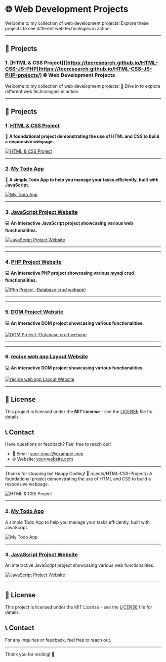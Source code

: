 # 🌐 Web Development Projects

Welcome to my collection of web development projects! Explore these projects to see different web technologies in action.

---

## 📂 Projects

### 1. [HTML & CSS Project]([https://tecresearch.github.io/HTML-CSS-JS-PHP](https://tecresearch.github.io/HTML-CSS-JS-PHP-projects/) 🌐 Web Development Projects

Welcome to my collection of web development projects! 🚀 Dive in to explore different web technologies in action.

---

## 📂 Projects

### 1. [HTML & CSS Project](https://tecresearch.github.io/HTML-CSS-JS-PHP-projects/HTML-CSS-Project/)
🎨 **A foundational project demonstrating the use of HTML and CSS to build a responsive webpage.**

[![HTML & CSS Project](https://via.placeholder.com/250x100.png?text=HTML+%26+CSS+Project)](https://tecresearch.github.io/HTML-CSS-JS-PHP-projects/HTML-CSS-Project/)

---

### 2. [My Todo App](https://tecresearch.github.io/HTML-CSS-JS-PHP-projects/TodoApp/)
📝 **A simple Todo App to help you manage your tasks efficiently, built with JavaScript.**

[![My Todo App](https://via.placeholder.com/250x100.png?text=My+Todo+App)](https://tecresearch.github.io/HTML-CSS-JS-PHP-projects/TodoApp/)

---

### 3. [JavaScript Project Website](https://tecresearch.github.io/HTML-CSS-JS-PHP-projects/Javascript%20Project-website/index.html)
💻 **An interactive JavaScript project showcasing various web functionalities.**

[![JavaScript Project Website](https://via.placeholder.com/250x100.png?text=JavaScript+Project+Website)](https://tecresearch.github.io/HTML-CSS-JS-PHP-projects/Javascript%20Project-website/index.html)

---

---

### 4. [PHP Project Website](https://tecresearch.github.io/HTML-CSS-JS-PHP-projects/php-project/)
💻 **An interactive PHP project showcasing various mysql crud  functionalities.**

[![Php Project -Database crud webapp](https://via.placeholder.com/250x100.png?text=PHP+Project+Website)](https://tecresearch.github.io/HTML-CSS-JS-PHP-projects/php-project/))

---

---

### 5. [DOM Project Website](https://tecresearch.github.io/HTML-CSS-JS-PHP-projects/Dom-manupulation-project/)
💻 **An interactive DOM project showcasing various   functionalities.**

[![DOM Project -Database crud webapp](https://via.placeholder.com/250x100.png?text=DOM+Project+Website)](https://tecresearch.github.io/HTML-CSS-JS-PHP-projects/Dom-manupulation-project/)

---

---

### 6. [recipe web app Layout Website](https://tecresearch.github.io/HTML-CSS-JS-PHP-projects/recipe%20web%20app/)
💻 **An interactive DOM project showcasing various   functionalities.**

[![recipe web app Layout Website](https://via.placeholder.com/250x100.png?text=Layout+Project+Website)](https://tecresearch.github.io/HTML-CSS-JS-PHP-projects/recipe%20web%20app/)

---
## 📜 License

This project is licensed under the **MIT License** - see the [LICENSE](LICENSE) file for details.

## 📞 Contact

Have questions or feedback? Feel free to reach out!

- 📧 Email: [your-email@example.com](mailto:your-email@example.com)
- 🌐 Website: [your-website.com](https://your-website.com)

---

Thanks for stopping by! Happy Coding! 🎉
rojects/HTML-CSS-Project/)
A foundational project demonstrating the use of HTML and CSS to build a responsive webpage.

![HTML & CSS Project](https://via.placeholder.com/250x100.png?text=HTML+%26+CSS+Project)

---

### 2. [My Todo App](https://tecresearch.github.io/HTML-CSS-JS-PHP-projects/TodoApp/)
A simple Todo App to help you manage your tasks efficiently, built with JavaScript.

![My Todo App](https://via.placeholder.com/250x100.png?text=My+Todo+App)

---

### 3. [JavaScript Project Website](https://tecresearch.github.io/HTML-CSS-JS-PHP-projects/Javascript%20Project-website/index.html)
An interactive JavaScript project showcasing various web functionalities.

![JavaScript Project Website](https://via.placeholder.com/250x100.png?text=JavaScript+Project+Website)

---

## 📜 License

This project is licensed under the MIT License - see the [LICENSE](LICENSE) file for details.

## 📞 Contact

For any inquiries or feedback, feel free to reach out.

---

Thank you for visiting! 🚀
